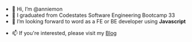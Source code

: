 - 👋 Hi, I’m @anniemon
- 👀 I graduated from Codestates Software Engineering Bootcamp 33
- 🌱 I’m looking forward to word as a FE or BE developer using **Javascript**
<!--- 💞️ I’m looking to collaborate on ...-->
- 📫 If you're interested, please visit my [Blog](https://devsomehow.tistory.com/)

<!---
anniemon/anniemon is a ✨ special ✨ repository because its `README.md` (this file) appears on your GitHub profile.
You can click the Preview link to take a look at your changes.
--->
